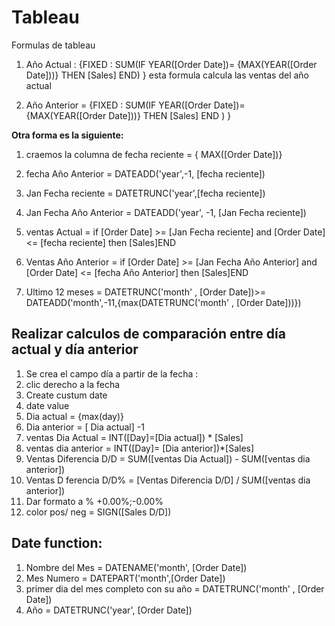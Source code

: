 # Tableau

Formulas de tableau
1. Año Actual : {FIXED : SUM(IF YEAR([Order Date])= {MAX(YEAR([Order Date]))} THEN [Sales] END) } esta formula calcula las ventas del año actual

2. Año Anterior = {FIXED : SUM(IF YEAR([Order Date])= {MAX(YEAR([Order Date]))} THEN [Sales] END ) }  

**Otra forma es la siguiente:**  
   1. craemos la columna de fecha reciente = { MAX([Order Date])}
   2. fecha Año Anterior = DATEADD('year',-1, [fecha reciente])
   3. Jan Fecha reciente = DATETRUNC('year',[fecha reciente])
   4. Jan Fecha Año Anterior = DATEADD('year', -1, [Jan Fecha reciente])
   5. ventas Actual = if  [Order Date] >= [Jan Fecha reciente]  and [Order Date] <= [fecha reciente] then [Sales]END
   6. Ventas Año Anterior = if  [Order Date] >= [Jan Fecha Año Anterior] and [Order Date] <= [fecha Año Anterior] then [Sales]END


3. Ultimo 12 meses = DATETRUNC('month' , [Order Date])>= DATEADD('month',-11,{max(DATETRUNC('month' , [Order Date]))})


## Realizar calculos de comparación entre día actual y día anterior

1. Se crea el campo día a partir de la fecha : 
  1. clic derecho  a la fecha
  2. Create custum date
  3. date value
  4. Dia actual = {max(day)}
  5. Dia anterior = [ Dia actual] -1
  6. ventas Dia Actual = INT([Day]=[Dia actual]) * [Sales]
  7. ventas dia anterior = INT([Day]= [Dia anterior])*[Sales]
  8. Ventas Diferencia D/D = SUM([ventas Dia Actual]) - SUM([ventas dia anterior])
  9. Ventas D ferencia D/D% = [Ventas Diferencia D/D] / SUM([ventas dia anterior])
  10. Dar formato a % +0.00%;-0.00%
  11. color pos/ neg = SIGN([Sales D/D]) 

## Date function:
1.  Nombre del Mes = DATENAME('month', [Order Date])
2.  Mes Numero = DATEPART('month',[Order Date])
3.  primer dia del mes completo con su año = DATETRUNC('month'    , [Order Date])
4.  Año = DATETRUNC('year', [Order Date])


  
  
 
  
